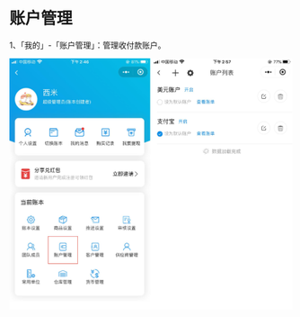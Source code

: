 # 账户管理

1、「我的」-「账户管理」：管理收付款账户。

<img src="..\..\image\小程序\账本设置\02-账户管理01.jpg" alt="PNG" style="zoom:50%;" />


